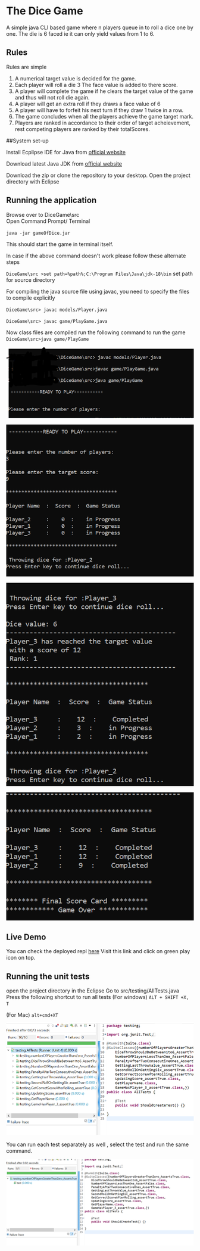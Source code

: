 # The Dice Game

A simple java CLI based game where n players queue in to roll a dice one by one. The die is 6 faced ie it can only yield values from 1 to 6. 

## Rules
Rules are simple
1. A  numerical target value is decided for the game.
2. Each player will roll a die
3 The face value is added to there score.
4. A player  will complete the game  if he clears the target value of the game and thus will not roll die again.
5. A player will get an extra roll if they draws a face value of 6
6. A player will have to forfeit his next turn if they draw 1 twice in a row.
7. The game concludes when all the players achieve the game target mark.
8. Players are ranked in accordance to their order of target acheievement, rest competing players are ranked by their totalScores.

##System set-up

Install Ecplipse IDE for Java from [official website](https://www.eclipse.org/downloads/) 

Download latest Java JDK from [official website](https://www.oracle.com/java/technologies/downloads/)

Download the zip or clone the repository to your desktop.
Open the project directory with Eclipse

## Running the application


 Browse over to DiceGame\src\
 Open Command Prompt/ Terminal

 `java -jar gameOfDice.jar`

 This should start the game in terminal itself.


 In case if the above command doesn't work please follow these alternate steps 

 `DiceGame\src >set path=%path%;C:\Program Files\Java\jdk-18\bin`
 set path for source directory


 For compiling the java source file using javac, you need to specify the files to compile explicitly

 `DiceGame\src> javac models/Player.java`
 
 `DiceGame\src> javac game/PlayGame.java`

 Now class files are compiled 
    run the following command to run the game
 `DiceGame\src>java game/PlayGame`


 ![Game Start](https://github.com/sahil-repos/DiceRoll/blob/main/screenshots/startGame.PNG)

 ![init](https://github.com/sahil-repos/DiceRoll/blob/main/screenshots/init.PNG)

 ![winner](https://github.com/sahil-repos/DiceRoll/blob/main/screenshots/winner.PNG)

 ![FinalScore](https://github.com/sahil-repos/DiceRoll/blob/main/screenshots/FinalScore.PNG)








## Live Demo

You can check the deployed repl [here](https://replit.com/@sahil-repl/Dice#PlayGame.java)
Visit this link and click on green play icon on top.



## Running the unit tests

open the project directory in the Eclipse
Go to src/testing/AllTests.java
Press the following shortcut to run all tests 
(For windows)
`ALT + SHIFT +X, T`

(For Mac)
`alt+cmd+XT`

![UT](https://github.com/sahil-repos/DiceRoll/blob/main/screenshots/UT.PNG)

You can run each test separately as well , select the test and run the same command.

![singleUT](https://github.com/sahil-repos/DiceRoll/blob/main/screenshots/singleUT.PNG)






